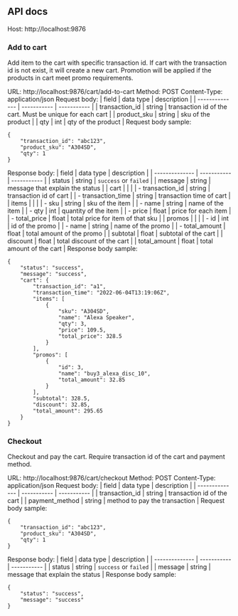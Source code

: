 ## API docs

Host: http://localhost:9876

### Add to cart

Add item to the cart with specific transaction id. If cart with the transaction id is not exist, it will create a new cart. Promotion will be applied if the products in cart meet promo requirements.

URL: http://localhost:9876/cart/add-to-cart
Method: POST
Content-Type: application/json
Request body:
| field          | data type   | description |
| -------------- | ----------- | ----------- |
| transaction_id | string      | transaction id of the cart. Must be unique for each cart |
| product_sku    | string      | sku of the product          |
| qty            | int         | qty of the product          |
Request body sample:
```
{
    "transaction_id": "abc123",
    "product_sku": "A304SD",
    "qty": 1
}
```
Response body:
| field          | data type   | description |
| -------------- | ----------- | ----------- |
| status | string      | `success` or `failed` |
| message | string      | message that explain the status |
| cart    |       |           |
| - transaction_id | string         | transaction id of cart |
| - transaction_time | string         | transaction time of cart |
| items    |       |           |
| - sku | string         | sku of the item          |
| - name | string         | name of the item          |
| - qty | int         | quantity of the item          |
| - price | float         | price for each item          |
| - total_price | float         | total price for item of that sku |
| promos    |       |           |
| - id | int         | id of the promo          |
| - name | string         | name of the promo          |
| - total_amount | float         | total amount of the promo          |
| subtotal | float      | subtotal of the cart |
| discount | float      | total discount of the cart |
| total_amount | float      | total amount of the cart |
Response body sample:
```
{
    "status": "success",
    "message": "success",
    "cart": {
        "transaction_id": "a1",
        "transaction_time": "2022-06-04T13:19:06Z",
        "items": [
            {
                "sku": "A304SD",
                "name": "Alexa Speaker",
                "qty": 3,
                "price": 109.5,
                "total_price": 328.5
            }
        ],
        "promos": [
            {
                "id": 3,
                "name": "buy3_alexa_disc_10",
                "total_amount": 32.85
            }
        ],
        "subtotal": 328.5,
        "discount": 32.85,
        "total_amount": 295.65
    }
}
```

### Checkout

Checkout and pay the cart. Require transaction id of the cart and payment method.

URL: http://localhost:9876/cart/checkout
Method: POST
Content-Type: application/json
Request body:
| field          | data type   | description |
| -------------- | ----------- | ----------- |
| transaction_id | string      | transaction id of the cart |
| payment_method | string      | method to pay the transaction |
Request body sample:
```
{
    "transaction_id": "abc123",
    "product_sku": "A304SD",
    "qty": 1
}
```
Response body:
| field          | data type   | description |
| -------------- | ----------- | ----------- |
| status | string      | `success` or `failed` |
| message | string      | message that explain the status |
Response body sample:
```
{
    "status": "success",
    "message": "success"
}
```